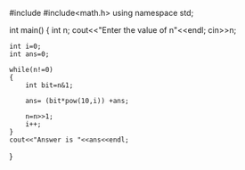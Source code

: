 
#include<iostream>
#include<math.h>
using namespace std;

int main()
{
    int n;
    cout<<"Enter the value of n"<<endl;
    cin>>n;
    
    int i=0;
    int ans=0;
    
    while(n!=0)
    {
        int bit=n&1;
        
        ans= (bit*pow(10,i)) +ans;
        
        n=n>>1;
        i++;
    }
    cout<<"Answer is "<<ans<<endl;
}
